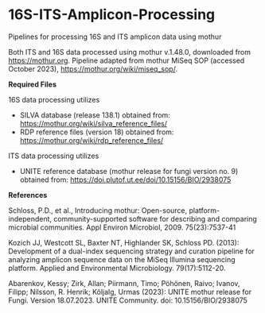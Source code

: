 # 16S-ITS-Amplicon-Processing
Pipelines for processing 16S and ITS amplicon data using mothur

Both ITS and 16S data processed using mothur v.1.48.0, downloaded from https://mothur.org. Pipeline adapted from mothur MiSeq SOP (accessed October 2023), https://mothur.org/wiki/miseq_sop/.

**Required Files**

16S data processing utilizes 
- SILVA database (release 138.1) obtained from: https://mothur.org/wiki/silva_reference_files/
- RDP reference files (version 18) obtained from: https://mothur.org/wiki/rdp_reference_files/

ITS data processing utilizes
- UNITE reference database (mothur release for fungi version no. 9) obtained from: https://doi.plutof.ut.ee/doi/10.15156/BIO/2938075


**References**

Schloss, P.D., et al., Introducing mothur: Open-source, platform-independent, community-supported software for describing and comparing microbial communities. Appl Environ Microbiol, 2009. 75(23):7537-41

Kozich JJ, Westcott SL, Baxter NT, Highlander SK, Schloss PD. (2013): Development of a dual-index sequencing strategy and curation pipeline for analyzing amplicon sequence data on the MiSeq Illumina sequencing platform. Applied and Environmental Microbiology. 79(17):5112-20.

Abarenkov, Kessy; Zirk, Allan; Piirmann, Timo; Pöhönen, Raivo; Ivanov, Filipp; Nilsson, R. Henrik; Kõljalg, Urmas (2023): UNITE mothur release for Fungi. Version 18.07.2023. UNITE Community. doi: 10.15156/BIO/2938075


